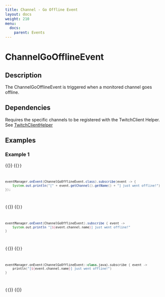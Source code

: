 ```yaml
---
title: Channel - Go Offline Event
layout: docs
weight: 210
menu: 
  docs:
    parent: Events
---
```


# ChannelGoOfflineEvent

## Description

The ChannelGoOfflineEvent is triggered when a monitored channel goes offline.

## Dependencies

Requires the specific channels to be registered with the TwitchClient Helper. See [TwitchClientHelper](../twitch4j/client-helper)

## Examples

### Example 1

{{<codeblocks>}}
{{<code Java>}}
```java
eventManager.onEvent(ChannelGoOfflineEvent.class).subscribe(event -> {
	System.out.println("[" + event.getChannel().getName() + "] just went offline!");
});
```
{{</code>}}
{{<code Groovy>}}
```groovy
eventManager.onEvent(ChannelGoOfflineEvent).subscribe { event ->
	System.out.println "[${event.channel.name}] just went offline!"
}
```
{{</code>}}
{{<code Kotlin>}}
```kotlin
eventManager.onEvent(ChannelGoOfflineEvent::class.java).subscribe { event -> 
	println("[${event.channel.name}] just went offline!")
}
```
{{</code>}}
{{</codeblocks>}}
